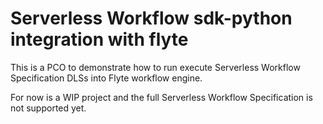 # Serverless Workflow sdk-python integration with flyte

This is a PCO to demonstrate how to run execute Serverless Workflow Specification DLSs into Flyte workflow engine.

For now is a WIP project and the full Serverless Workflow Specification is not supported yet.

